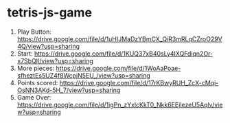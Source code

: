# tetris-js-game

1. Play Button: https://drive.google.com/file/d/1uHIJMaDzYBmCX_QiR3mRLqCZroO29V4Q/view?usp=sharing
2. Start: https://drive.google.com/file/d/1KUQ37xB40sLy4IXQFdiqn2Or-x7SbQIl/view?usp=sharing
3. More pieces: https://drive.google.com/file/d/1WoAaPoae-sfheztEs5UZ4f8WcpjN5EU_/view?usp=sharing
3. Points scored: https://drive.google.com/file/d/17rKBwyRUH_ZcX-cMqi-OsNN3AKd-5H_7/view?usp=sharing
4. Game Over: https://drive.google.com/file/d/1igPn_zYxlcKkT0_Nkk6EEjIezeU5Aqlv/view?usp=sharing
